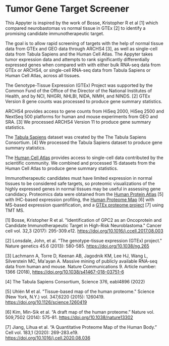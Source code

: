 # Tumor Gene Target Screener

This Appyter is inspired by the work of Bosse, Kristopher R et al [1] which compared neurobastomas vs normal tissue in GTEx [2] to identify a promising candidate immunotherapeutic target.

The goal is to allow rapid screening of targets with the help of normal tissue data from GTEx and GEO data through ARCHS4 [3], as well as single-cell data from Tabula Sapiens and the Human Cell Atlas. The Appyter takes tumor expression data and attempts to rank significantly differentially expressed genes when compared with with either bulk RNA-seq data from GTEx or ARCHS4, or single-cell RNA-seq data from Tabula Sapiens or Human Cell Atlas, across all tissues.

The Genotype-Tissue Expression (GTEx) Project was supported by the Common Fund of the Office of the Director of the National Institutes of Health, and by NCI, NHGRI, NHLBI, NIDA, NIMH, and NINDS. [2] GTEx Version 8 gene counts was processed to produce gene summary statistics.

ARCHS4 provides access to gene counts from HiSeq 2000, HiSeq 2500 and NextSeq 500 platforms for human and mouse experiments from GEO and SRA. [3] We processed ARCHS4 Version 11 to produce gene summary statistics.

The [Tabula Sapiens](https://tabula-sapiens-portal.ds.czbiohub.org) dataset was created by the The Tabula Sapiens Consortium. [4] We processed the Tabula Sapiens dataset to produce gene summary statistics.

The [Human Cell Atlas](https://data.humancellatlas.org) provides access to single-cell data contributed by the scientific community.  We combined and processed 15 datasets from the Human Cell Atlas to produce gene summary statistics.

Immunotherapeutic candidates must have limited expression in normal tissues to be considered safe targets, so proteomic visualizations of the highly expressed genes in normal tissues may be useful in assessing gene candidacy. Proteomics data were obtained from the [Human Protein Atlas](https://www.proteinatlas.org/about/download) [5] with IHC-based expression profiling, the [Human Proteome Map](https://www.humanproteomemap.org/download.php) [6] with MS-based expression quantification, and a [GTEx proteome project](https://doi.org/10.1016/j.cell.2020.08.036) [7] using TMT MS. 


[1] Bosse, Kristopher R et al. "Identification of GPC2 as an Oncoprotein and Candidate Immunotherapeutic Target in High-Risk Neuroblastoma." Cancer cell vol. 32,3 (2017): 295-309.e12. <https://doi.org/10.1016/j.ccell.2017.08.003>

[2] Lonsdale, John, et al. "The genotype-tissue expression (GTEx) project." Nature genetics 45.6 (2013): 580-585. <https://doi.org/10.1038/ng.265>

[3] Lachmann A, Torre D, Keenan AB, Jagodnik KM, Lee HJ, Wang L, Silverstein MC, Ma'ayan A. Massive mining of publicly available RNA-seq data from human and mouse. Nature Communications 9. Article number: 1366 (2018), <https://doi.org/10.1038/s41467-018-03751-6>

[4] The Tabula Sapiens Consortium, Science 376, eabl4896 (2022)

[5] Uhlén M et al. "Tissue-based map of the human proteome." Science (New York, N.Y.) vol. 347,6220 (2015): 1260419. <https://doi.org/10.1126/science.1260419>

[6] Kim, Min-Sik et al. “A draft map of the human proteome.” Nature vol. 509,7502 (2014): 575-81. <https://doi.org/10.1038/nature13302>

[7] Jiang, Lihua et al. “A Quantitative Proteome Map of the Human Body.” Cell vol. 183,1 (2020): 269-283.e19. <https://doi.org/10.1016/j.cell.2020.08.036>